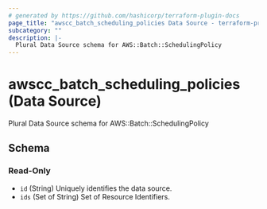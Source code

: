 ```yaml
---
# generated by https://github.com/hashicorp/terraform-plugin-docs
page_title: "awscc_batch_scheduling_policies Data Source - terraform-provider-awscc"
subcategory: ""
description: |-
  Plural Data Source schema for AWS::Batch::SchedulingPolicy
---
```


# awscc_batch_scheduling_policies (Data Source)

Plural Data Source schema for AWS::Batch::SchedulingPolicy



<!-- schema generated by tfplugindocs -->
## Schema

### Read-Only

- `id` (String) Uniquely identifies the data source.
- `ids` (Set of String) Set of Resource Identifiers.


